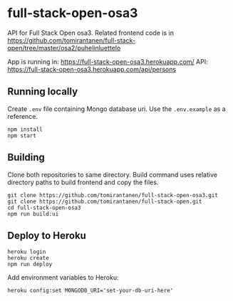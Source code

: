 # full-stack-open-osa3

API for Full Stack Open osa3. Related frontend code is in https://github.com/tomirantanen/full-stack-open/tree/master/osa2/puhelinluettelo

App is running in: https://full-stack-open-osa3.herokuapp.com/
API: https://full-stack-open-osa3.herokuapp.com/api/persons

## Running locally

Create `.env` file containing Mongo database uri. Use the `.env.example` as a reference.

```
npm install
npm start
```

## Building

Clone both repositories to same directory.
Build command uses relative directory paths to build frontend and copy the files.

```
git clone https://github.com/tomirantanen/full-stack-open-osa3.git
git clone https://github.com/tomirantanen/full-stack-open.git
cd full-stack-open-osa3
npm run build:ui
```

## Deploy to Heroku

```
heroku login
heroku create
npm run deploy
```

Add environment variables to Heroku:

```
heroku config:set MONGODB_URI='set-your-db-uri-here'
```
